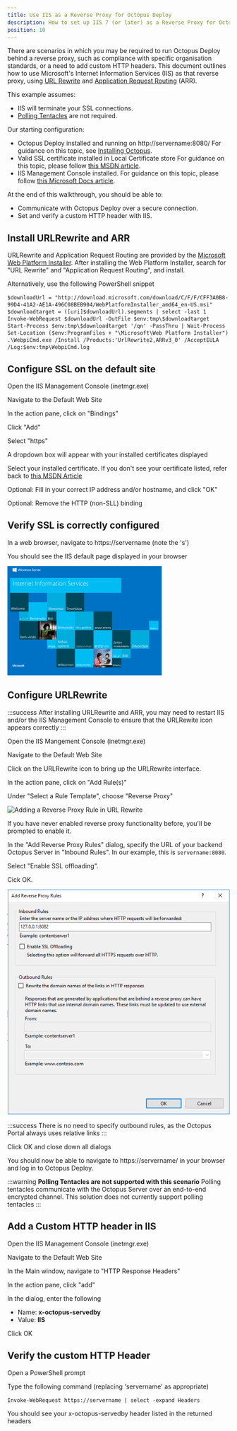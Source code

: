 ```yaml
---
title: Use IIS as a Reverse Proxy for Octopus Deploy
description: How to set up IIS 7 (or later) as a Reverse Proxy for Octopus Deploy
position: 10
---
```


There are scenarios in which you may be required to run Octopus Deploy behind a reverse proxy, such as compliance with specific organisation standards, or a need to add custom HTTP headers. This document outlines how to use Microsoft's Internet Information Services (IIS) as that reverse proxy, using [URL Rewrite](https://www.iis.net/downloads/microsoft/url-rewrite) and [Application Request Routing](https://www.iis.net/downloads/microsoft/application-request-routing) (ARR).

This example assumes:

- IIS will terminate your SSL connections.
- [Polling Tentacles](https://octopus.com/docs/installation/installing-tentacles/polling-tentacles) are not required.

Our starting configuration:

- Octopus Deploy installed and running on http://servername:8080/
   For guidance on this topic, see [Installing Octopus](https://octopus.com/docs/installation/installing-octopus).
- Valid SSL certificate installed in Local Certificate store
   For guidance on this topic, please follow [this MSDN article](https://msdn.microsoft.com/en-us/library/ff720335.aspx).
- IIS Management Console installed.
   For guidance on this topic, please follow [this Microsoft Docs article](https://docs.microsoft.com/en-us/iis/install/installing-iis-85/installing-iis-85-on-windows-server-2012-r2).

At the end of this walkthrough, you should be able to:

- Communicate with Octopus Deploy over a secure connection.
- Set and verify a custom HTTP header with IIS.

## Install URLRewrite and ARR

URLRewrite and Application Request Routing are provided by the [Microsoft Web Platform Installer](http://download.microsoft.com/download/C/F/F/CFF3A0B8-99D4-41A2-AE1A-496C08BEB904/WebPlatformInstaller_amd64_en-US.msi). After installing the Web Platform Installer, search for "URL Rewrite" and "Application Request Routing", and install.

Alternatively, use the following PowerShell snippet

```
$downloadUrl = "http://download.microsoft.com/download/C/F/F/CFF3A0B8-99D4-41A2-AE1A-496C08BEB904/WebPlatformInstaller_amd64_en-US.msi"
$downloadtarget = ([uri]$downloadUrl).segments | select -last 1
Invoke-WebRequest $downloadUrl -OutFile $env:tmp\$downloadtarget
Start-Process $env:tmp\$downloadtarget '/qn' -PassThru | Wait-Process
Set-Location ($env:ProgramFiles + "\Microsoft\Web Platform Installer")
.\WebpiCmd.exe /Install /Products:'UrlRewrite2,ARRv3_0' /AcceptEULA /Log:$env:tmp\WebpiCmd.log
```

## Configure SSL on the default site

Open the IIS Management Console (inetmgr.exe)

Navigate to the Default Web Site

In the action pane, click on "Bindings"

Click "Add"

Select "https"

A dropdown box will appear with your installed certificates displayed

Select your installed certificate. If you don't see your certificate listed, refer back to [this MSDN Article](https://msdn.microsoft.com/en-us/library/ff720335.aspx)

Optional: Fill in your correct IP address and/or hostname, and click "OK"

Optional: Remove the HTTP (non-SLL) binding

## Verify SSL is correctly configured

In a web browser, navigate to https://servername (note the 's')

You should see the IIS default page displayed in your browser

![IIS Default Page](/docs/images/reverse-proxy/default-page.png)

## Configure URLRewrite 

:::success
After installing URLRewrite and ARR, you may need to restart IIS and/or the IIS Management Console to ensure that the URLRewite icon appears correctly
:::

Open the IIS Mangement Console (inetmgr.exe)

Navigate to the Default Web Site

Click on the URLRewrite icon to bring up the URLRewrite interface.

In the action pane, click on "Add Rule(s)"

Under "Select a Rule Template", choose "Reverse Proxy"

![Adding a Reverse Proxy Rule in URL Rewrite](/docs/images/reverse-proxy/addrule.png)

If you have never enabled reverse proxy functionality before, you'll be prompted to enable it.

In the "Add Reverse Proxy Rules" dialog, specify the URL of your backend Octopus Server in "Inbound Rules". In our example, this is `servername:8080`. 

Select "Enable SSL offloading".

Cick OK.

![Configuring a Reverse Proxy Rule](/docs/images/reverse-proxy/rprules.png)

:::success
There is no need to specify outbound rules, as the Octopus Portal always uses relative links
:::

Click OK and close down all dialogs

You should now be able to navigate to https://servername/ in your browser and log in to Octopus Deploy.

:::warning
**Polling Tentacles are not supported with this scenario**
Polling tentacles communicate with the Octopus Server over an end-to-end encrypted channel. This solution does not currently support polling tentacles
:::

## Add a Custom HTTP header in IIS

Open the IIS Management Console (inetmgr.exe)

Navigate to the Default Web Site

In the Main window, navigate to "HTTP Response Headers"

In the action pane, click "add"

In the dialog, enter the following

- Name: **x-octopus-servedby**
- Value: **IIS**

Click OK

## Verify the custom HTTP Header

Open a PowerShell prompt

Type the following command (replacing 'servername' as appropriate)

```
Invoke-WebRequest https://servername | select -expand Headers 
```

You should see your x-octopus-servedby header listed in the returned headers





